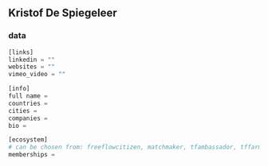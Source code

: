 
## Kristof De Spiegeleer

### data

```python
[links]
linkedin = ""
websites = ""
vimeo_video = ""

[info]
full name =
countries = 
cities = 
companies = 
bio = 

[ecosystem]
# can be chosen from: freeflowcitizen, matchmaker, tfambassador, tffarmer, wisdomcouncil, planetfirstalliance
memberships =

```
